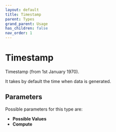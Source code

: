 ```yaml
---
layout: default
title: Timestamp
parent: Types
grand_parent: Usage
has_children: false
nav_order: 1
---
```


# Timestamp

Timestamp (from 1st January 1970).

It takes by default the time when data is generated.

## Parameters

Possible parameters for this type are:

- **Possible Values**
- **Compute**

